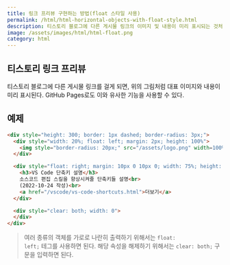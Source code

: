 ```yaml
---
title: 링크 프리뷰 구현하는 방법(float 스타일 사용)
permalink: /html/html-horizontal-objects-with-float-style.html
description: 티스토리 블로그에 다른 게시물 링크의 이미지 및 내용이 미리 표시되는 것처럼 프리뷰를 구현하는 방법 설명
image: /assets/images/html/html-float.png
category: html
---
```


티스토리 링크 프리뷰
---


티스토리 블로그에 다른 게시물 링크를 걸게 되면, 
위의 그림처럼 대표 이미지와 내용이 미리 표시된다.
GitHub Pages로도 이와 유사한 기능을 사용할 수 있다. 


예제
---


```html
<div style="height: 300; border: 1px dashed; border-radius: 3px;">
  <div style="width: 20%; float: left; margin: 2px; height: 100%">
    <img style="border-radius: 20px;" src="/assets/logo.png" width=100%>
  </div>

  <div style="float: right; margin: 10px 0 10px 0; width: 75%; height: 100%">
    <h3>VS Code 단축키 설명</h3>
    소스코드 편집 스킬을 향상시켜줄 단축키들 설명<br>
    (2022-10-24 작성)<br>
    <a href="/vscode/vs-code-shortcuts.html">더보기</a>
  </div>

  <div style="clear: both; width: 0">
  </div>
</div>
```


>여러 종류의 객체를 가로로 나란히 출력하기 위해서는 <code>float: left;</code> 테그를 사용하면 된다.
>해당 속성을 해제하기 위해서는 <code>clear: both;</code> 구문을 입력하면 된다. 



